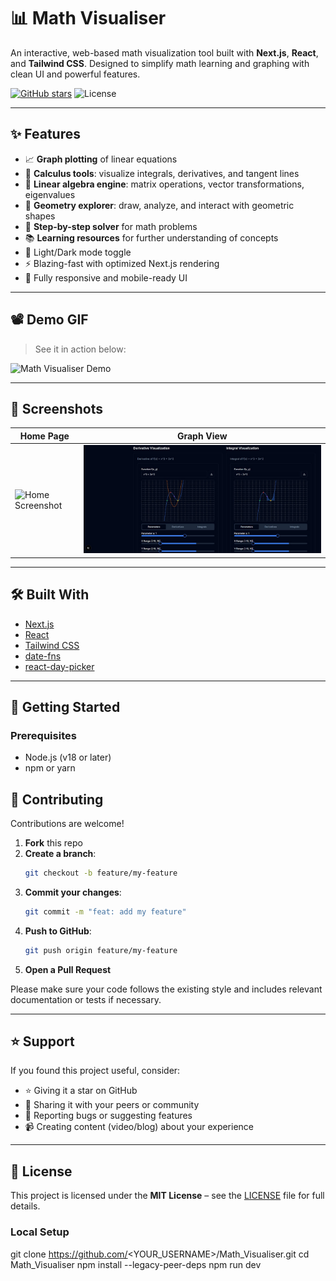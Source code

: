 # 📊 Math Visualiser

An interactive, web-based math visualization tool built with **Next.js**, **React**, and **Tailwind CSS**. Designed to simplify math learning and graphing with clean UI and powerful features.

[![GitHub stars](https://img.shields.io/github/stars/Ck243414/Math_Visualizer?style=social)](https://github.com/Ck243414/Math_Visualizer/stargazers)
![License](https://img.shields.io/github/license/Ck243414/Math_Visualizer)

---

## ✨ Features

- 📈 **Graph plotting** of linear equations  
- 🧮 **Calculus tools**: visualize integrals, derivatives, and tangent lines  
- 🔢 **Linear algebra engine**: matrix operations, vector transformations, eigenvalues  
- 📐 **Geometry explorer**: draw, analyze, and interact with geometric shapes  
- 🧠 **Step-by-step solver** for math problems  
- 📚 **Learning resources** for further understanding of concepts  
- 🌙 Light/Dark mode toggle  
- ⚡ Blazing-fast with optimized Next.js rendering  
- 📱 Fully responsive and mobile-ready UI  

---

## 📽️ Demo GIF

> See it in action below:

![Math Visualiser Demo](docs/demo.gif)

---

## 📸 Screenshots

| Home Page | Graph View |
|-----------|------------|
| ![Home Screenshot](docs/home_page.jif) | ![Graph Screenshot](docs/calculus2.jpg) |

---

## 🛠️ Built With

- [Next.js](https://nextjs.org/)
- [React](https://reactjs.org/)
- [Tailwind CSS](https://tailwindcss.com/)
- [date-fns](https://date-fns.org/)
- [react-day-picker](https://react-day-picker.js.org/)

---

## 🚀 Getting Started

### Prerequisites

- Node.js (v18 or later)
- npm or yarn

## 🤝 Contributing

Contributions are welcome!

1. **Fork** this repo  
2. **Create a branch**:  
   ```bash
   git checkout -b feature/my-feature
   ```
3. **Commit your changes**:  
   ```bash
   git commit -m "feat: add my feature"
   ```
4. **Push to GitHub**:  
   ```bash
   git push origin feature/my-feature
   ```
5. **Open a Pull Request**

Please make sure your code follows the existing style and includes relevant documentation or tests if necessary.

---

## ⭐ Support

If you found this project useful, consider:

- ⭐ Giving it a star on GitHub  
- 🔗 Sharing it with your peers or community  
- 🐛 Reporting bugs or suggesting features  
- 📹 Creating content (video/blog) about your experience  

---

## 📄 License

This project is licensed under the **MIT License** – see the [LICENSE](LICENSE) file for full details.

### Local Setup

git clone https://github.com/<YOUR_USERNAME>/Math_Visualiser.git
cd Math_Visualiser
npm install --legacy-peer-deps
npm run dev
